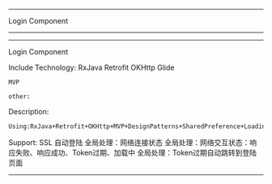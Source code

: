 ----
Login Component

----

----

Login Component

Include Technology:
    RxJava
    Retrofit
    OKHttp
    Glide

    MVP

    other:

Description:

    Using:RxJava+Retrofit+OKHttp+MVP+DesignPatterns+SharedPreference+LoadingStatusLayout+CheckNet


Support:
    SSL
    自动登陆
    全局处理：网络连接状态
    全局处理：网络交互状态：响应失败、响应成功、Token过期、加载中
    全局处理：Token过期自动跳转到登陆页面

----